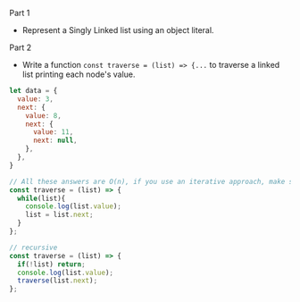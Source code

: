 Part 1
* Represent a Singly Linked list using an object literal.

Part 2
* Write a function `const traverse = (list) => {...` to traverse a linked list printing each node's value.


```javascript
let data = {
  value: 3,
  next: {
    value: 8,
    next: {
      value: 11,
      next: null,
    },
  },
}

// All these answers are O(n), if you use an iterative approach, make sure it's not O(n^2).
const traverse = (list) => {
  while(list){
    console.log(list.value);
    list = list.next;
  }
};

// recursive
const traverse = (list) => {
  if(!list) return;
  console.log(list.value);
  traverse(list.next);
};
```
